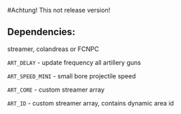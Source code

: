 #Achtung! This not release version!

## Dependencies:
streamer,
colandreas or FCNPC

```ART_DELAY``` - update frequency all artillery guns

```ART_SPEED_MINI``` - small bore projectile speed

```ART_CORE``` - custom streamer array

```ART_ID``` - custom streamer array, contains dynamic area id

